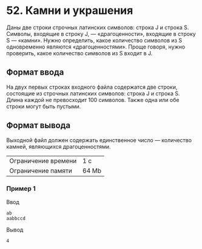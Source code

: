 # 52. Камни и украшения

Даны две строки строчных латинских символов: строка J и строка S. Символы, входящие в строку J, — «драгоценности», входящие в строку S — «камни». Нужно определить, какое количество символов из S одновременно являются «драгоценностями». Проще говоря, нужно проверить, какое количество символов из S входит в J.

## Формат ввода

На двух первых строках входного файла содержатся две строки, состоящие из строчных латинских символов: строка J и строка S. Длина каждой не превосходит 100 символов. Также одна или обе строки могут быть пустыми.

## Формат вывода

Выходной файл должен содержать единственное число — количество камней, являющихся драгоценностями.

<table>
 <tr>
    <td>Ограничение времени</td>
    <td>1 c</td>
 </tr>
 <tr>
    <td>Ограничение памяти</td>
    <td>64 Mb</td>
 </tr>
</table>

### Пример 1

Ввод

    ab
    aabbccd

Вывод

    4
